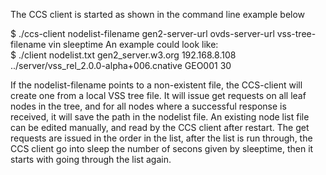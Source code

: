 The CCS client is started as shown in the command line example below

$ ./ccs-client nodelist-filename gen2-server-url ovds-server-url vss-tree-filename vin sleeptime
An example could look like:<br>
$ ./client nodelist.txt gen2_server.w3.org 192.168.8.108 ../server/vss_rel_2.0.0-alpha+006.cnative GEO001 30

If the nodelist-filename points to a non-existent file, the CCS-client will create one from a local VSS tree file.
It will issue get requests on all leaf nodes in the tree, and for all nodes where a successful response is received, 
it will save the path in the nodelist file. 
An existing node list file can be edited manually, and read by the CCS client after restart. 
The get requests are issued in the order in the list, after the list is run through, 
the CCS client go into sleep the number of secons given by sleeptime, then it starts with going through the list again.

